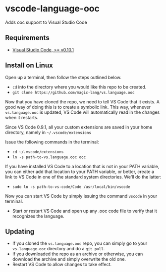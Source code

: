 # vscode-language-ooc
Adds ooc support to Visual Studio Code

## Requirements
* [Visual Studio Code, >= v0.10.1](https://code.visualstudio.com/Download)

## Install on Linux
Open up a terminal, then follow the steps outlined below.
* ```cd``` into the directory where you would like this repo to be created.
* ```git clone https://github.com/magic-lang/vs.language.ooc```

Now that you have cloned the repo, we need to tell VS Code that it exists. A good way of doing this is
to create a symbolic link. This way, whenever ```vs.language.ooc``` is updated, VS Code will automatically
read in the changes when it restarts.

Since VS Code 0.9.1, all your custom extensions are saved in your home directory,
namely in ```~/.vscode/extensions```

Issue the following commands in the terminal:
* ```cd ~/.vscode/extensions```
* ```ln -s path-to-vs.language.ooc ooc```

If you have installed VS Code to a location that is not in your PATH variable, you can either add that location
to your PATH variable, or better, create a link to VS Code in one of the standard system directories.
We'll do the latter:

* ```sudo ln -s path-to-vs-code/Code /usr/local/bin/vscode```

Now you can start VS Code by simply issuing the command ```vscode``` in your terminal.

* Start or restart VS Code and open up any .ooc code file to verify that it recognizes the language.

## Updating
* If you cloned the ```vs.language.ooc``` repo, you can simply go to your ```vs.language.ooc``` directory and
do a ```git pull```.
* If you downloaded the repo as an archive or otherwise, you can download the archive and simply overwrite the old one.
* Restart VS Code to allow changes to take effect.
